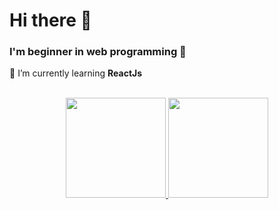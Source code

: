<h1>Hi there 👋</h1>
<h3>I'm beginner in web programming 🙌</h3>
  🔎 I’m currently learning <strong>ReactJs</strong><br/>
<br/>
<p align="center">
<a href="https://github.com/amelia-iky/">
  <img height="160em" src="https://github-readme-stats-eight-theta.vercel.app/api?username=amelia-iky&show_icons=true&theme=algolia&include_all_commits=true&count_private=true"/>
  <img height="160em" src="https://github-readme-stats-eight-theta.vercel.app/api/top-langs/?username=amelia-iky&layout=compact&langs_count=8&theme=algolia"/>
</a>
</p>

